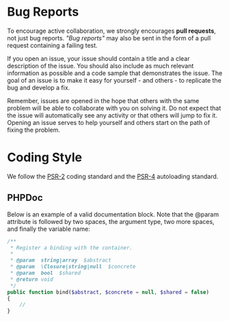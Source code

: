 # Bug Reports

To encourage active collaboration, we strongly encourages **pull requests**, not just bug reports. *"Bug reports"* may also be sent in the form of a pull request containing a failing test.

If you open an issue, your issue should contain a title and a clear description of the issue. You should also include as much relevant information as possible and a code sample that demonstrates the issue. The goal of an issue is to make it easy for yourself - and others - to replicate the bug and develop a fix.

Remember, issues are opened in the hope that others with the same problem will be able to collaborate with you on solving it. Do not expect that the issue will automatically see any activity or that others will jump to fix it. Opening an issue serves to help yourself and others start on the path of fixing the problem.

# Coding Style

We follow the [PSR-2](https://github.com/php-fig/fig-standards/blob/master/accepted/PSR-2-coding-style-guide.md) coding standard and the [PSR-4](https://github.com/php-fig/fig-standards/blob/master/accepted/PSR-4-autoloader.md) autoloading standard.

## PHPDoc
Below is an example of a valid documentation block. Note that the @param attribute is followed by two spaces, the argument type, two more spaces, and finally the variable name:

```php
/**
 * Register a binding with the container.
 *
 * @param  string|array  $abstract
 * @param  \Closure|string|null  $concrete
 * @param  bool  $shared
 * @return void
 */
public function bind($abstract, $concrete = null, $shared = false)
{
    //
}
```